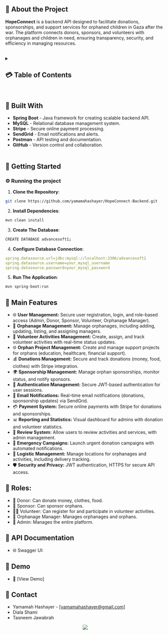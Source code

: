
<a name="intro"></a>
## 🌟 About the Project
<strong>HopeConnect</strong> is a backend API designed to facilitate donations, sponsorships, and support services for orphaned children in Gaza after the war. The platform connects donors, sponsors, and volunteers with orphanages and children in need, ensuring transparency, security, and efficiency in managing resources.
<br><br>

<details>
  <summary><h2>💳 Table of Contents</h2></summary>
  <ol>
    <li><a href="#intro">Introduction (What's HopeConnect project?)</a></li>
    <li><a href="#bw">Built With</a></li>
    <li><a href="#gs">Getting Started</a></li>
    <li><a href="#coref">Main Features</a></li>
    <li><a href="#roles">Roles</a></li>
    <li><a href="#API">API Documentation</a></li>
    <li><a href="#demo">Demo</a></li>
    <li><a href="#contact">Contact</a></li>
  </ol>
</details>
<br>

<a name="bw"></a>
## 🔨 Built With
- **Spring Boot** - Java framework for creating scalable backend API.
- **MySQL** - Relational database management system.
- **Stripe** - Secure online payment processing.
- **SendGrid** - Email notifications and alerts.
- **Postman** - API testing and documentation.
- **GitHub** - Version control and collaboration.
<br><br>

<a name="gs"></a>
## 🚀 Getting Started
### ⚙️ Running the project
1. **Clone the Repository**:
```bash
git clone https://github.com/yamamahashayer/HopeConnect-Backend.git
```
2. **Install Dependencies**:
```bash
mvn clean install
```
3. **Create The Database**:
```bash
CREATE DATABASE advancesoft1;
```
4. **Configure Database Connection**:
```yaml
spring.datasource.url=jdbc:mysql://localhost:3306/advancesoft1
spring.datasource.username=your_mysql_username
spring.datasource.password=your_mysql_password
```
5. **Run The Application**:
```bash
mvn spring-boot:run
```

<a name="coref"></a>
## 🚀 Main Features 
- 🌐 **User Management:** Secure user registration, login, and role-based access (Admin, Donor, Sponsor, Volunteer, Orphanage Manager).
- 🏡 **Orphanage Management:** Manage orphanages, including adding, updating, listing, and assigning managers.
- 👥 **Volunteer Activities Management:** Create, assign, and track volunteer activities with real-time status updates.
- 🌐 **Orphan Project Management:** Create and manage support projects for orphans (education, healthcare, financial support).
- 💰 **Donations Management:** Secure and track donations (money, food, clothes) with Stripe integration.
- 🌍 **Sponsorship Management:** Manage orphan sponsorships, monitor status, and notify sponsors.
- 🔑 **Authentication Management:** Secure JWT-based authentication for user sessions.
- 📧 **Email Notifications:** Real-time email notifications (donations, sponsorship updates) via SendGrid.
- 💳 **Payment System:** Secure online payments with Stripe for donations and sponsorships.
- 📊 **Reporting and Statistics:** Visual dashboard for admins with donation and volunteer statistics.
- 📝 **Review System:** Allow users to review activities and services, with admin management.
- 🚨 **Emergency Campaigns:** Launch urgent donation campaigns with automated notifications.
- 📍 **Logistic Management:** Manage locations for orphanages and activities, including delivery tracking.
- 🛡️ **Security and Privacy:** JWT authentication, HTTPS for secure API access.

<a name="roles"></a>
## 👥 Roles:
- 👤 Donor: Can donate money, clothes, food.
- 👥 Sponsor: Can sponsor orphans.
- 👨‍⚕️ Volunteer: Can register for and participate in volunteer activities.
- 🏡 Orphanage Manager: Manages orphanages and orphans.
- 🔧 Admin: Manages the entire platform.

<a name="API"></a>
## 📝 API Documentation
- 🌐 Swagger UI:

<a name="demo"></a>
## 📸 Demo
- 🚀 [View Demo]

<a name="contact"></a>
## 📱 Contact
- Yamamah Hashayer - [yamamahashayer@gmail.com]
- Diala Shami 
- Tasneem Jawabrah 

<p align="center">
  <a href="https://github.com/yamamahashayer/HopeConnect-Backend/graphs/contributors">
    <img src="https://contrib.rocks/image?repo=yamamahashayer/HopeConnect-Backend" />
  </a>
</p>
